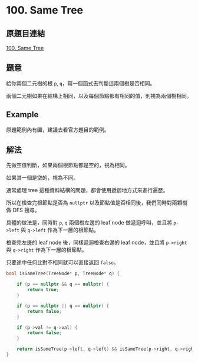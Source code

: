 # 100. Same Tree

## 原題目連結
[100. Same Tree](https://leetcode.com/problems/same-tree/description/)

## 題意
給你兩個二元樹的根 `p`, `q`，寫一個函式去判斷這兩個樹是否相同。

兩個二元樹如果在結構上相同，以及每個節點都有相同的值，則視為兩個樹相同。

## Example
原題範例內有圖，建議去看官方題目的範例。

## 解法
先做空值判斷，如果兩個根節點都是空的，視為相同。

如果其一個是空的，視為不同。

通常處理 tree 這種資料結構的問題，都會使用遞迴地方式來進行遍歷。

所以在檢查完根節點是否為 `nullptr` 以及節點值是否相同後，我們同時對兩顆樹做 DFS 搜尋。

具體的做法是，同時對 `p`, `q` 兩個樹左邊的 leaf node 做遞迴呼叫，並且將 `p->left` 與 `q->left` 作為下一層的根節點。

檢查完左邊的 leaf node 後，同樣遞迴檢查右邊的 leaf node，並且將 `p->right` 與 `q->right` 作為下一層的根節點。

只要途中任何比對不相同就可以直接返回 `false`。

```c++
bool isSameTree(TreeNode* p, TreeNode* q) {

    if (p == nullptr && q == nullptr) {
        return true;
    }

    if (p == nullptr || q == nullptr) {
        return false;
    }

    if (p->val != q->val) {
        return false;
    }

    return isSameTree(p->left, q->left) && isSameTree(p->right, q->right);
}
```